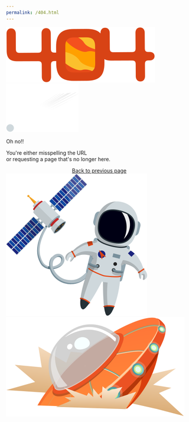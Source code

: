 ```yaml
---
permalink: /404.html
---
```

<!DOCTYPE html>
<html>
    <head>
        <meta charset="utf-8">
        <meta http-equiv="X-UA-Compatible" content="IE=edge">
        <title></title>
        <meta name="description" content="">
        <meta name="viewport" content="width=device-width, initial-scale=1">
        <link rel="stylesheet" href="styles/404.css">
    </head>
    <body>
        <div class="mars"></div>
<img src="images/404.svg" class="logo-404" />
<img src="images/meteor.svg" class="meteor" />
<p class="title">Oh no!!</p>
<p class="subtitle">
	You're either misspelling the URL <br /> or requesting a page that's no longer here.
</p>
<div align="center">
	<a class="btn-back" href="https://unlucky.life/">Back to previous page</a>
</div>
<img src="images/astronaut.svg" class="astronaut" />
<img src="images/spaceship.svg" class="spaceship" />
    </body>
</html>